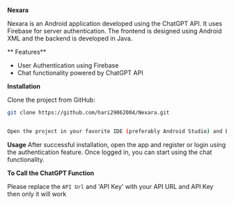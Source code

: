 **Nexara**

Nexara is an Android application developed using the ChatGPT API. It uses Firebase for server authentication. The frontend is designed using Android XML and the backend is developed in Java.

** Features**

- User Authentication using Firebase
- Chat functionality powered by ChatGPT API

 **Installation**

Clone the project from GitHub:

```bash
git clone https://github.com/hari29062004/Nexara.git


Open the project in your favorite IDE (preferably Android Studio) and build the project to install it on your Android device.
```
 **Usage**
After successful installation, open the app and register or login using the authentication feature. Once logged in, you can start using the chat functionality.


 **To Call the ChatGPT Function**

Please replace the `API Url` and 'API Key' with your API URL and API Key then only it will work
